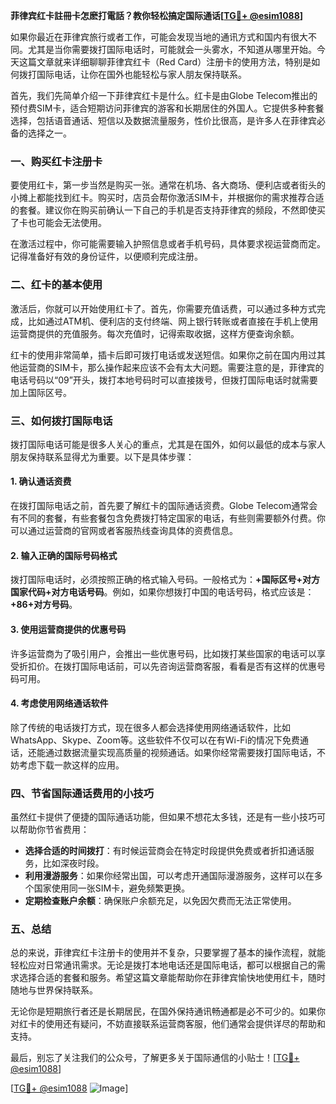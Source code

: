 **菲律宾红卡註冊卡怎麽打電話？教你轻松搞定国际通话[[TG💪+ @esim1088](https://t.me/s/esim1088)]**

如果你最近在菲律宾旅行或者工作，可能会发现当地的通讯方式和国内有很大不同。尤其是当你需要拨打国际电话时，可能就会一头雾水，不知道从哪里开始。今天这篇文章就来详细聊聊菲律宾红卡（Red Card）注册卡的使用方法，特别是如何拨打国际电话，让你在国外也能轻松与家人朋友保持联系。

首先，我们先简单介绍一下菲律宾红卡是什么。红卡是由Globe Telecom推出的预付费SIM卡，适合短期访问菲律宾的游客和长期居住的外国人。它提供多种套餐选择，包括语音通话、短信以及数据流量服务，性价比很高，是许多人在菲律宾必备的选择之一。

### **一、购买红卡注册卡**

要使用红卡，第一步当然是购买一张。通常在机场、各大商场、便利店或者街头的小摊上都能找到红卡。购买时，店员会帮你激活SIM卡，并根据你的需求推荐合适的套餐。建议你在购买前确认一下自己的手机是否支持菲律宾的频段，不然即使买了卡也可能会无法使用。

在激活过程中，你可能需要输入护照信息或者手机号码，具体要求视运营商而定。记得准备好有效的身份证件，以便顺利完成注册。

### **二、红卡的基本使用**

激活后，你就可以开始使用红卡了。首先，你需要充值话费，可以通过多种方式完成，比如通过ATM机、便利店的支付终端、网上银行转账或者直接在手机上使用运营商提供的充值服务。每次充值时，记得索取收据，这样方便查询余额。

红卡的使用非常简单，插卡后即可拨打电话或发送短信。如果你之前在国内用过其他运营商的SIM卡，那么操作起来应该不会有太大问题。需要注意的是，菲律宾的电话号码以“09”开头，拨打本地号码时可以直接拨号，但拨打国际电话时就需要加上国际区号。

### **三、如何拨打国际电话**

拨打国际电话可能是很多人关心的重点，尤其是在国外，如何以最低的成本与家人朋友保持联系显得尤为重要。以下是具体步骤：

#### **1. 确认通话资费**
在拨打国际电话之前，首先要了解红卡的国际通话资费。Globe Telecom通常会有不同的套餐，有些套餐包含免费拨打特定国家的电话，有些则需要额外付费。你可以通过运营商的官网或者客服热线查询具体的资费信息。

#### **2. 输入正确的国际号码格式**
拨打国际电话时，必须按照正确的格式输入号码。一般格式为：**+国际区号+对方国家代码+对方电话号码**。例如，如果你想拨打中国的电话号码，格式应该是：**+86+对方号码**。

#### **3. 使用运营商提供的优惠号码**
许多运营商为了吸引用户，会推出一些优惠号码，比如拨打某些国家的电话可以享受折扣价。在拨打国际电话前，可以先咨询运营商客服，看看是否有这样的优惠号码可用。

#### **4. 考虑使用网络通话软件**
除了传统的电话拨打方式，现在很多人都会选择使用网络通话软件，比如WhatsApp、Skype、Zoom等。这些软件不仅可以在有Wi-Fi的情况下免费通话，还能通过数据流量实现高质量的视频通话。如果你经常需要拨打国际电话，不妨考虑下载一款这样的应用。

### **四、节省国际通话费用的小技巧**

虽然红卡提供了便捷的国际通话功能，但如果不想花太多钱，还是有一些小技巧可以帮助你节省费用：

- **选择合适的时间拨打**：有时候运营商会在特定时段提供免费或者折扣通话服务，比如深夜时段。
- **利用漫游服务**：如果你经常出国，可以考虑开通国际漫游服务，这样可以在多个国家使用同一张SIM卡，避免频繁更换。
- **定期检查账户余额**：确保账户余额充足，以免因欠费而无法正常使用。

### **五、总结**

总的来说，菲律宾红卡注册卡的使用并不复杂，只要掌握了基本的操作流程，就能轻松应对日常通讯需求。无论是拨打本地电话还是国际电话，都可以根据自己的需求选择合适的套餐和服务。希望这篇文章能帮助你在菲律宾愉快地使用红卡，随时随地与世界保持联系。

无论你是短期旅行者还是长期居民，在国外保持通讯畅通都是必不可少的。如果你对红卡的使用还有疑问，不妨直接联系运营商客服，他们通常会提供详尽的帮助和支持。

最后，别忘了关注我们的公众号，了解更多关于国际通信的小贴士！[[TG💪+ @esim1088](https://t.me/s/esim1088)]

[[TG💪+ @esim1088](https://t.me/s/esim1088) ![Image](https://i.postimg.cc/4NQfJmqS/Snipaste-2025-05-13-00-14-12.png)]